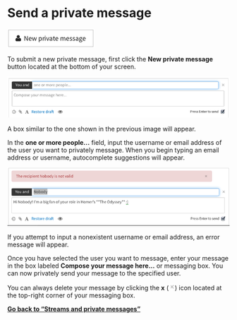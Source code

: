 # Send a private message
![New private message](/static/images/help/private-message.png)

To submit a new private message, first click the **New private message** button located at the bottom of your screen.

![New stream message](/static/images/help/private-box.png)

A box similar to the one shown in the previous image will appear.

In the **one or more people...** field, input the username or email address of the user you want to privately message. When you begin typing an email address or username, autocomplete suggestions will appear.

![Nobody does not exist](/static/images/help/nobody.png)

If you attempt to input a nonexistent username or email address, an error message will appear.

Once you have selected the user you want to message, enter your message in the box labeled **Compose your message here...** or messaging box. You can now privately send your message to the specified user.

You can always delete your message by clicking the **x** (![x](/static/images/help/x.png)) icon located at the top-right corner of your messaging box.

**[Go back to “Streams and private messages”](/help/streams-and-private-messages)**
